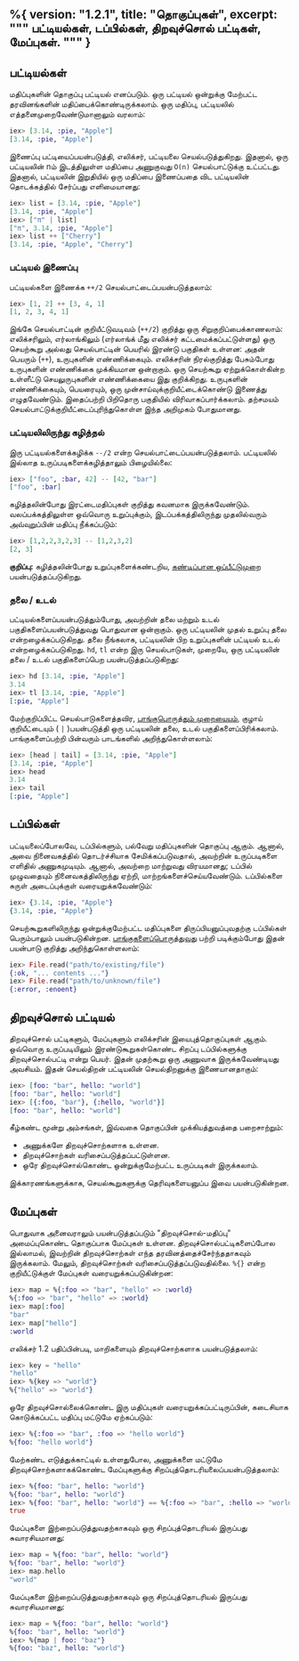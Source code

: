 %{
  version: "1.2.1",
  title: "தொகுப்புகள்",
  excerpt: """
  பட்டியல்கள், டப்பில்கள், திறவுச்சொல் பட்டிகள், மேப்புகள்.
  """
}
---

## பட்டியல்கள்

மதிப்புகளின் தொகுப்பு பட்டியல் எனப்படும். ஒரு பட்டியல் ஒன்றுக்கு மேற்பட்ட தரவினங்களின் மதிப்பைக்கொண்டிருக்கலாம். ஒரு மதிப்பு, பட்டியலில் எத்தனைமுறைவேண்டுமானாலும் வரலாம்:

```elixir
iex> [3.14, :pie, "Apple"]
[3.14, :pie, "Apple"]
```

இணைப்பு பட்டியைப்பயன்படுத்தி, எலிக்சர், பட்டியலை செயல்படுத்துகிறது. இதனால், ஒரு பட்டியலின் nம் இடத்திலுள்ள மதிப்பை அணுகுவது `O(n)` செயல்பாட்டுக்கு உட்பட்டது. இதனால், பட்டியலின் இறுதியில் ஒரு மதிப்பை இணைப்பதை விட பட்டியலின் தொடக்கத்தில் சேர்ப்பது எளிமையானது:

```elixir
iex> list = [3.14, :pie, "Apple"]
[3.14, :pie, "Apple"]
iex> ["π" | list]
["π", 3.14, :pie, "Apple"]
iex> list ++ ["Cherry"]
[3.14, :pie, "Apple", "Cherry"]
```

### பட்டியல் இணைப்பு

பட்டியல்களை இணைக்க `++/2` செயல்பாட்டைப்பயன்படுத்தலாம்:

```elixir
iex> [1, 2] ++ [3, 4, 1]
[1, 2, 3, 4, 1]
```

இங்கே செயல்பாட்டின் குறியீட்டுவடிவம் (`++/2`) குறித்து ஒரு சிறுகுறிப்பைக்காணலாம்: எலிக்சரிலும், எர்லாங்கிலும் (எர்லாங்க் மீது எலிக்சர் கட்டமைக்கப்பட்டுள்ளது) ஒரு செயற்கூறு அல்லது செயல்பாட்டின் பெயரில் இரண்டு பகுதிகள் உள்ளன: அதன் பெயரும் (`++`), உருபுகளின் எண்ணிக்கையும். எலிக்சரின் நிரல்குறித்து பேசும்போது உருபுகளின் எண்ணிக்கை முக்கியமான ஒன்றாகும். ஒரு செயற்கூறு ஏற்றுக்கொள்கின்ற உள்ளீட்டு செயலுருபுகளின் எண்ணிக்கையை இது குறிக்கிறது. உருபுகளின் எண்ணிக்கையும், பெயரையும், ஒரு முன்சாய்வுக்குறியீட்டைக்கொண்டு இணைத்து எழுதவேண்டும். இதைப்பற்றி பிறிதொரு பகுதியில் விரிவாகப்பார்க்கலாம். தற்சமயம் செயல்பாட்டுக்குறியீட்டைப்புரிந்துகொள்ள இந்த அறிமுகம் போதுமானது.

### பட்டியலிலிருந்து கழித்தல்

இரு பட்டியல்களைக்கழிக்க `--/2` என்ற செயல்பாட்டைப்பயன்படுத்தலாம். பட்டியலில் இல்லாத உருப்படிகளைக்கழித்தாலும் பிழையில்லை:

```elixir
iex> ["foo", :bar, 42] -- [42, "bar"]
["foo", :bar]
```

கழித்தலின்போது இரட்டைமதிப்புகள் குறித்து கவனமாக இருக்கவேண்டும். வலப்பக்கத்திலுள்ள ஒவ்வொரு உறுப்புக்கும், இடப்பக்கத்திலிருந்து முதலில்வரும் அவ்வுறுப்பின் மதிப்பு நீக்கப்படும்:

```elixir
iex> [1,2,2,3,2,3] -- [1,2,3,2]
[2, 3]
```

**குறிப்பு:** கழித்தலின்போது உறுப்புகளைக்கண்டறிய, [கண்டிப்பான ஒப்பீட்டுமுறை](basics.md#comparison) பயன்படுத்தப்படுகிறது.

### தலை / உடல்

பட்டியல்களைப்பயன்படுத்தும்போது, அவற்றின் தலை மற்றும் உடல் பகுதிகளைப்பயன்படுத்துவது பொதுவான ஒன்றாகும். ஒரு பட்டியலின் முதல் உறுப்பு தலை என்றழைக்கப்படுகிறது. தலை நீங்கலாக, பட்டியலின் பிற உறுப்புகளின் பட்டியல் உடல் என்றழைக்கப்படுகிறது. `hd`, `tl` என்ற இரு செயல்பாடுகள், முறையே, ஒரு பட்டியலின் தலை / உடல் பகுதிகளைப்பெற பயன்படுத்தப்படுகிறது:

```elixir
iex> hd [3.14, :pie, "Apple"]
3.14
iex> tl [3.14, :pie, "Apple"]
[:pie, "Apple"]
```

மேற்குறிப்பிட்ட செயல்பாடுகளைத்தவிர, [பாங்குபொருத்தும் முறையையும்](/ta/lessons/basics/pattern_matching), குழாய் குறியீட்டையும் ( `|` )பயன்படுத்தி ஒரு பட்டியலின் தலை, உடல் பகுதிகளைப்பிரிக்கலாம். பாங்குகளைப்பற்றி பின்வரும் பாடங்களில் அறிந்துகொள்ளலாம்:

```elixir
iex> [head | tail] = [3.14, :pie, "Apple"]
[3.14, :pie, "Apple"]
iex> head
3.14
iex> tail
[:pie, "Apple"]
```

## டப்பில்கள்

பட்டியலைப்போலவே, டப்பில்களும், பல்வேறு மதிப்புகளின் தொகுப்பு ஆகும். ஆனால், அவை நினைவகத்தில் தொடர்ச்சியாக சேமிக்கப்படுவதால், அவற்றின் உருப்படிகளை எளிதில் அணுகமுடியும். ஆனால், அவற்றை மாற்றுவது விரயமானது; டப்பில் முழுவதையும் நினைவகத்திலிருந்து ஏற்றி, மாற்றங்களைச்செய்யவேண்டும். டப்பில்களை சுருள் அடைப்புக்குள் வரையறுக்கவேண்டும்:

```elixir
iex> {3.14, :pie, "Apple"}
{3.14, :pie, "Apple"}
```

செயற்கூறுகளிலிருந்து ஒன்றுக்குமேற்பட்ட மதிப்புகளை திருப்பியனுப்புவதற்கு டப்பில்கள் பெரும்பாலும் பயன்படுகின்றன. [பாங்குகளைப்பொருத்துவது](/ta/lessons/basics/pattern_matching) பற்றி படிக்கும்போது இதன் பயன்பாடு குறித்து அறிந்துகொள்ளலாம்:

```elixir
iex> File.read("path/to/existing/file")
{:ok, "... contents ..."}
iex> File.read("path/to/unknown/file")
{:error, :enoent}
```

## திறவுச்சொல் பட்டியல்

திறவுச்சொல் பட்டிகளும், மேப்புகளும் எலிக்சரின் இயைபுத்தொகுப்புகள் ஆகும். ஒவ்வொரு உருப்படியிலும் இரண்டுகூறுகள்கொண்ட சிறப்பு டப்பில்களுக்கு திறவுச்சொல்பட்டி என்று பெயர். இதன் முதற்கூறு ஒரு அணுவாக இருக்கவேண்டியது அவசியம். இதன் செயல்திறன் பட்டியலின் செயல்திறனுக்கு இணையானதாகும்:

```elixir
iex> [foo: "bar", hello: "world"]
[foo: "bar", hello: "world"]
iex> [{:foo, "bar"}, {:hello, "world"}]
[foo: "bar", hello: "world"]
```

கீழ்கண்ட மூன்று அம்சங்கள், இவ்வகை தொகுப்பின் முக்கியத்துவத்தை பறைசாற்றும்:

+ அணுக்களே திறவுச்சொற்களாக உள்ளன.
+ திறவுச்சொற்கள் வரிசைப்படுத்தப்பட்டுள்ளன.
+ ஒரே திறவுச்சொல்கொண்ட ஒன்றுக்குமேற்பட்ட உருப்படிகள் இருக்கலாம்.

இக்காரணங்களுக்காக, செயல்கூறுகளுக்கு தெரிவுகளையனுப்ப இவை பயன்படுகின்றன.

## மேப்புகள்

பொதுவாக அனைவராலும் பயன்படுத்தப்படும் "திறவுச்சொல்-மதிப்பு" அமைப்புகொண்ட தொகுப்பாக மேப்புகள் உள்ளன. திறவுச்சொல்பட்டிகளைப்போல இல்லாமல், இவற்றின் திறவுச்சொற்கள் எந்த தரவினத்தைச்சேர்ந்ததாகவும் இருக்கலாம். மேலும், திறவுச்சொற்கள் வரிசைப்படுத்தப்படுவதில்லை. `%{}` என்ற குறியீட்டுக்குள் மேப்புகள் வரையறுக்கப்படுகின்றன:

```elixir
iex> map = %{:foo => "bar", "hello" => :world}
%{:foo => "bar", "hello" => :world}
iex> map[:foo]
"bar"
iex> map["hello"]
:world
```

எலிக்சர் 1.2 பதிப்பின்படி, மாறிகளையும் திறவுச்சொற்களாக பயன்படுத்தலாம்:

```elixir
iex> key = "hello"
"hello"
iex> %{key => "world"}
%{"hello" => "world"}
```

ஒரே திறவுச்சொல்லைக்கொண்ட இரு மதிப்புகள் வரையறுக்கப்பட்டிருப்பின், கடைசியாக கொடுக்கப்பட்ட மதிப்பு மட்டுமே ஏற்கப்படும்:

```elixir
iex> %{:foo => "bar", :foo => "hello world"}
%{foo: "hello world"}
```

மேற்கண்ட எடுத்துக்காட்டில் உள்ளதுபோல, அணுக்களை மட்டுமே திறவுச்சொற்களாகக்கொண்ட மேப்புகளுக்கு சிறப்புத்தொடரியலைப்பயன்படுத்தலாம்:

```elixir
iex> %{foo: "bar", hello: "world"}
%{foo: "bar", hello: "world"}
iex> %{foo: "bar", hello: "world"} == %{:foo => "bar", :hello => "world"}
true
```

மேப்புகளை இற்றைப்படுத்துவதற்காகவும் ஒரு சிறப்புத்தொடரியல் இருப்பது சுவாரசியமானது:

```elixir
iex> map = %{foo: "bar", hello: "world"}
%{foo: "bar", hello: "world"}
iex> map.hello
"world"
```

மேப்புகளை இற்றைப்படுத்துவதற்காகவும் ஒரு சிறப்புத்தொடரியல் இருப்பது சுவாரசியமானது:

```elixir
iex> map = %{foo: "bar", hello: "world"}
%{foo: "bar", hello: "world"}
iex> %{map | foo: "baz"}
%{foo: "baz", hello: "world"}
```
